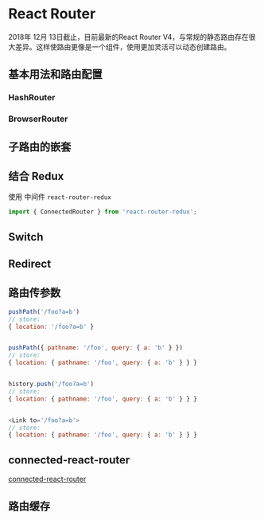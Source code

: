 # React Router

2018年 12月 13日截止，目前最新的React Router V4，与常规的静态路由存在很大差异。这样使路由更像是一个组件，使用更加灵活可以动态创建路由。

## 基本用法和路由配置

### HashRouter
### BrowserRouter

## 子路由的嵌套

## 结合 Redux 

使用 中间件 `react-router-redux`

```js
import { ConnectedRouter } from 'react-router-redux';


```
## Switch

## Redirect

## 路由传参数

```js
pushPath('/foo?a=b')
// store:
{ location: '/foo?a=b' }


pushPath({ pathname: '/foo', query: { a: 'b' } })
// store:
{ location: { pathname: '/foo', query: { a: 'b' } } }


history.push('/foo?a=b')
// store:
{ location: { pathname: '/foo', query: { a: 'b' } } }


<Link to='/foo?a=b'>
// store:
{ location: { pathname: '/foo', query: { a: 'b' } } }
```
## connected-react-router

[connected-react-router](https://github.com/supasate/connected-react-router)

## 路由缓存

